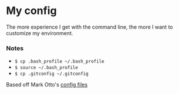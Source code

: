 # My config

The more experience I get with the command line, the more I want to customize my environment.


### Notes
* `$ cp .bash_profile ~/.bash_profile`
* `$ source ~/.bash_profile`
* `$ cp .gitconfig ~/.gitconfig`

Based off Mark Otto's [config files](https://github.com/mdo/config)

